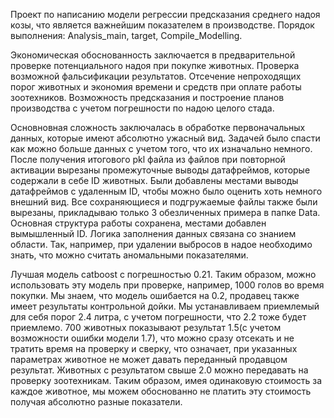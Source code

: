 Проект по написанию модели регрессии предсказания среднего надоя козы, что является важнейшим показателем в производстве. 
Порядок выполнения: Analysis_main, target, Compile_Modelling.

Экономическая обоснованность заключается в предварительной проверке потенциального надоя при покупке животных. Проверка возможной фальсификации результатов. 
Отсечение непроходящих порог животных и экономия времени и средств при оплате работы зоотехников. Возможность предсказания и построение планов производства с учетом погрешности по надою целого стада. 

Основновная сложность заключалась в обработке первоначальных данных, которые имеют абсолютно ужасный вид. Задачей было спасти как можно больше данных с учетом того, что их изначально немного. 
После получения итогового pkl файла из файлов при повторной активации вырезаны промежуточные выводы датафреймов, которые содержали в себе ID животных. 
Были добавлены местами выводы датафреймов с удаленным ID, чтобы можно было оценить хоть немного внешний вид. Все сохраняющиеся и подгружаемые файлы также были вырезаны, прикладываю только 3 обезличенных примера в папке Data. Основная структура работы сохранена, местами добавлен вымышленный ID. 
Логика заполнения данных связана со знанием области. Так, например, при удалении выбросов в надое необходимо знать, что можно считать аномальными показателями. 

Лучшая модель catboost с погрешностью 0.21. Таким образом, можно использовать эту модель при проверке, например, 1000 голов во время покупки. Мы знаем, что модель ошибается на 0.2, продавец также имеет результаты контрольной дойки. Мы устанавливаем приемлемый для себя порог 2.4 литра, с учетом погрешности, что 2.2 тоже будет приемлемо. 700 животных показывают результат 1.5(с учетом возможности ошибки модели 1.7), что можно сразу отсекать и не тратить время на проверку и сверку, что означает, при указанных параметрах животное не может давать переданный продавцом результат. Животных с результатом свыше 2.0 можно передавать на проверку зоотехникам. Таким образом, имея одинаковую стоимость за каждое животное, мы можем обоснованно не платить эту стоимость получая абсолютно разные показатели. 
